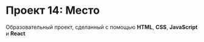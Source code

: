 # Проект 14: Место

Образовательный проект, сделанный с помощью **HTML**, **CSS**, **JavaScript** и **React**
